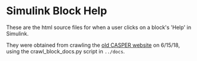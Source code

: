 # Simulink Block Help
These are the html source files for when a user clicks on a block's 'Help' in Simulink.

They were obtained from crawling the [old CASPER website](https://casper.berkeley.edu/wiki/Block_Documentation) on 6/15/18, using the crawl_block_docs.py script in `../docs`.